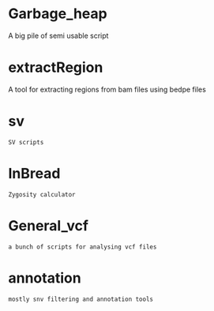 # Garbage_heap
A big pile of semi usable script

# extractRegion

A tool for extracting regions from bam files using bedpe files

# sv

    SV scripts

# InBread
    
    Zygosity calculator

# General_vcf

    a bunch of scripts for analysing vcf files

# annotation

    mostly snv filtering and annotation tools
